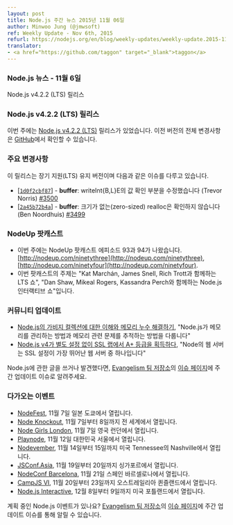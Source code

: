 ```yaml
---
layout: post
title: Node.js 주간 뉴스 2015년 11월 06일
author: Minwoo Jung (@jmwsoft)
ref: Weekly Update - Nov 6th, 2015
refurl: https://nodejs.org/en/blog/weekly-updates/weekly-update.2015-11-06/
translator:
- <a href="https://github.com/taggon" target="_blank">taggon</a>
---
```


<!--
### Node.js News — November 6th
Node.js v4.2.2 (LTS) is released
-->
### Node.js 뉴스 - 11월 6일
Node.js v4.2.2 (LTS) 릴리스

<!--
### Node.js v4.2.2 (LTS) Releases

This week we have one release: [Node.js v4.2.2 (LTS)](https://nodejs.org/en/blog/release/v4.2.2/). Complete changelog from previous releases can be found [on GitHub](https://github.com/nodejs/node/blob/master/CHANGELOG.md).
-->
### Node.js v4.2.2 (LTS) 릴리스

이번 주에는 [Node.js v4.2.2 (LTS)](https://nodejs.org/en/blog/release/v4.2.2/) 릴리스가 있었습니다. 이전 버전의 전체 변경사항은 [GitHub](https://github.com/nodejs/node/blob/master/CHANGELOG.md)에서 확인할 수 있습니다.

<!--
### Notable changes

This is an LTS maintenance release that addresses a number of issues:

* [[`1d0f2cbf87`](https://github.com/nodejs/node/commit/1d0f2cbf87)] - **buffer**: fix value check for writeUInt{B,L}E (Trevor Norris) [#3500](https://github.com/nodejs/node/pull/3500)
* [[`2a45b72b4a`](https://github.com/nodejs/node/commit/2a45b72b4a)] - **buffer**: don't CHECK on zero-sized realloc (Ben Noordhuis) [#3499](https://github.com/nodejs/node/pull/3499)
-->
### 주요 변경사항

이 릴리스는 장기 지원(LTS) 유지 버전이며 다음과 같은 이슈를 다루고 있습니다.

* [[`1d0f2cbf87`](https://github.com/nodejs/node/commit/1d0f2cbf87)] - **buffer**: writeInt{B,L}E의 값 확인 부분을 수정했습니다 (Trevor Norris) [#3500](https://github.com/nodejs/node/pull/3500)
* [[`2a45b72b4a`](https://github.com/nodejs/node/commit/2a45b72b4a)] - **buffer**: 크기가 없는(zero-sized) realloc은 확인하지 않습니다 (Ben Noordhuis) [#3499](https://github.com/nodejs/node/pull/3499)

<!--
### NodeUp Podcast

* NodeUp podcast episode 93, 94 were published this week: [http://nodeup.com/ninetythree](http://nodeup.com/ninetythree), [http://nodeup.com/ninetyfour](http://nodeup.com/ninetyfour).
* The subjects of the podcast are "An LTS Show with Kat Marchán, James Snell, and Rich Trott", "A Node.js Interactive Show with Dan Shaw, Mikeal Rogers, and Kassandra Perch.".
-->
### NodeUp 팟캐스트

* 이번 주에는 NodeUp 팟캐스트 에피소드 93과 94가 나왔습니다. [http://nodeup.com/ninetythree](http://nodeup.com/ninetythree), [http://nodeup.com/ninetyfour](http://nodeup.com/ninetyfour).
* 이번 팟캐스트의 주제는 "Kat Marchán, James Snell, Rich Trott과 함께하는 LTS 쇼", "Dan Shaw, Mikeal Rogers, Kassandra Perch와 함께하는 Node.js 인터랙티브 쇼"입니다.

<!--
### Community Updates

* [Understanding Garbage Collection and hunting Memory Leaks in Node.js](http://apmblog.dynatrace.com/2015/11/04/understanding-garbage-collection-and-hunting-memory-leaks-in-node-js/), "Covers how Node.js manages memory and how to trace down memory-related problems"
* [Node.js v4 gets an A+ for SSL Labs with no configuration](https://certsimple.com/blog/node-js-ssl-labs), "Node has one of the best out-of-the-box SSL setups of any web server."

If you have spotted or written something about Node.js, do come over to our [Evangelism team repo](https://github.com/nodejs/evangelism) and suggest it on the [Issues page](https://github.com/nodejs/evangelism/issues/191), specifically the Weekly Updates issue.
-->
### 커뮤니티 업데이트

* [Node.js의 가비지 컬렉션에 대한 이해와 메모리 누수 해결하기](http://apmblog.dynatrace.com/2015/11/04/understanding-garbage-collection-and-hunting-memory-leaks-in-node-js/), "Node.js가 메모리를 관리하는 방법과 메모리 관련 문제를 추적하는 방법을 다룹니다"
* [Node.js v4가 별도 설정 없이 SSL 랩에서 A+ 등급을 획득하다](https://certsimple.com/blog/node-js-ssl-labs), "Node의 웹 서버는 SSL 설정이 가장 뛰어난 웹 서버 중 하나입니다"

Node.js에 관한 글을 쓰거나 발견했다면, [Evangelism 팀 저장소](https://github.com/nodejs/evangelism)의 [이슈 페이지](https://github.com/nodejs/evangelism/issues)에 주간 업데이트 이슈로 알려주세요.

<!--
### Upcoming Events

* [NodeFest](http://nodefest.jp/2015/), November 7th at Tokyo, Japan
* [Node Knockout](http://www.nodeknockout.com/), November 7th - 8th, Worldwide
* [Node Girls London](https://nodegirls.typeform.com/to/atW4HR), November 7th at London, UK
* [Playnode](http://playnode.io/), November 12nd at Seoul, South Korea
* [Nodevember](http://nodevember.org/?utm_source=io.js+and+Node.js+News&utm_medium=article), November 14th - 15th at Nashville, Tennessee, US.
* [JSConf.Asia](http://2015.jsconf.asia/), November 19th - 20th in Singapore.
* [NodeConf Barcelona](https://ti.to/barcelonajs/nodeconf-barcelona-2015), November 21st at Barcelona, Spain
* [CampJS VI](http://vi.campjs.com), November 20th – 23th at Queensland, Australia
* [Node.js Interactive](http://events.linuxfoundation.org/events/node-interactive), December 8th - 9th at Portland, US.

Have an event about Node.js coming up? You can put your events here through the [Evangelism team repo](https://github.com/nodejs/evangelism) and announce it in the [Issues page](https://github.com/nodejs/evangelism/issues/191), specifically the Weekly Updates issue.
-->
### 다가오는 이벤트

* [NodeFest](http://nodefest.jp/2015/), 11월 7일 일본 도쿄에서 열립니다.
* [Node Knockout](http://www.nodeknockout.com/), 11월 7일부터 8일까지 전 세계에서 열립니다.
* [Node Girls London](https://nodegirls.typeform.com/to/atW4HR), 11월 7일 영국 런던에서 열립니다.
* [Playnode](http://playnode.io/), 11월 12일 대한민국 서울에서 열립니다.
* [Nodevember](http://nodevember.org/?utm_source=io.js+and+Node.js+News&utm_medium=article), 11월 14일부터 15일까지 미국 Tennessee의 Nashville에서 열립니다.
* [JSConf.Asia](http://2015.jsconf.asia/), 11월 19일부터 20일까지 싱가포르에서 열립니다.
* [NodeConf Barcelona](https://ti.to/barcelonajs/nodeconf-barcelona-2015), 11월 21일 스페인 바르셀로나에서 열립니다.
* [CampJS VI](http://vi.campjs.com), 11월 20일부터 23일까지 오스트레일리아 퀸즐랜드에서 열립니다.
* [Node.js Interactive](http://events.linuxfoundation.org/events/node-interactive), 12월 8일부터 9일까지 미국 포틀랜드에서 열립니다.

계획 중인 Node.js 이벤트가 있나요? [Evangelism 팀 저장소](https://github.com/nodejs/evangelism)의 [이슈 페이지](https://github.com/nodejs/evangelism/issues)에 주간 업데이트 이슈를 통해 알릴 수 있습니다.
